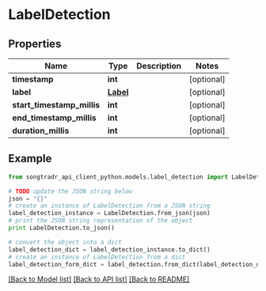 # LabelDetection


## Properties

Name | Type | Description | Notes
------------ | ------------- | ------------- | -------------
**timestamp** | **int** |  | [optional] 
**label** | [**Label**](Label.md) |  | [optional] 
**start_timestamp_millis** | **int** |  | [optional] 
**end_timestamp_millis** | **int** |  | [optional] 
**duration_millis** | **int** |  | [optional] 

## Example

```python
from songtradr_api_client_python.models.label_detection import LabelDetection

# TODO update the JSON string below
json = "{}"
# create an instance of LabelDetection from a JSON string
label_detection_instance = LabelDetection.from_json(json)
# print the JSON string representation of the object
print LabelDetection.to_json()

# convert the object into a dict
label_detection_dict = label_detection_instance.to_dict()
# create an instance of LabelDetection from a dict
label_detection_form_dict = label_detection.from_dict(label_detection_dict)
```
[[Back to Model list]](../README.md#documentation-for-models) [[Back to API list]](../README.md#documentation-for-api-endpoints) [[Back to README]](../README.md)


